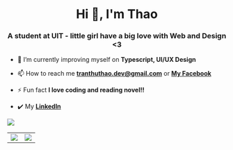 <h1 align="center">Hi 👋, I'm Thao</h1>
<h3 align="center">A student at UIT - little girl have a big love with Web and Design <3</h3>

- 🌱 I’m currently improving myself on **Typescript, UI/UX Design**

- 📫 How to reach me **tranthuthao.dev@gmail.com**  or **[My Facebook](https://www.facebook.com/thaoktk.dev)**

- ⚡ Fun fact **I love coding and reading novel!!**

- ✔️ My **[LinkedIn](https://www.linkedin.com/in/thu-thảo-trần-141896226/)**

 ![](https://komarev.com/ghpvc/?username=thaoktk&color=ff69b4)

<table>
  <tr>
    <td valign="top"><img src="https://github-readme-stats.vercel.app/api/top-langs/?username=thaoktk&layout=compact&theme=dracula"/></td>
    <td valign="top"><img src="https://github-readme-stats.vercel.app/api?username=thaoktk&show_icons=true&theme=dracula"/></td>
  </tr>
</table>


